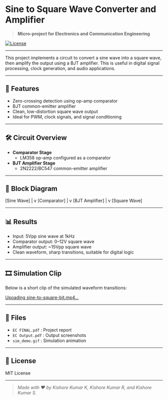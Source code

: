 

# Sine to Square Wave Converter and Amplifier

> **Micro-project for Electronics and Communication Engineering**

[![License](https://img.shields.io/badge/license-MIT-blue.svg)](LICENSE)

---

This project implements a circuit to convert a sine wave into a square wave, then amplify the output using a BJT amplifier. This is useful in digital signal processing, clock generation, and audio applications.

---

## 🚀 Features

- Zero-crossing detection using op-amp comparator
- BJT common-emitter amplifier
- Clean, low-distortion square wave output
- Ideal for PWM, clock signals, and signal conditioning

---

## 🛠️ Circuit Overview

- **Comparator Stage**
  - LM358 op-amp configured as a comparator
- **BJT Amplifier Stage**
  - 2N2222/BC547 common-emitter amplifier

---

## 📐 Block Diagram

[Sine Wave]
|
v
[Comparator]
|
v
[BJT Amplifier]
|
v
[Square Wave]

---

## 📊 Results

- Input: 5Vpp sine wave at 1kHz
- Comparator output: 0–12V square wave
- Amplifier output: ~15Vpp square wave
- Clean waveform, sharp transitions, suitable for digital logic

---

## 🎞️ Simulation Clip

Below is a short clip of the simulated waveform transitions:

  [Upoading sine-to-square-bjt.mp4…](https://github.com/user-attachments/assets/a42fbcdf-98db-46c6-8ca9-1da4caf179a9)

---

## 📁 Files

- `EC FINAL.pdf` : Project report
- `EC Output.pdf` : Output screenshots
- `sim_demo.gif` : Simulation animation

---

## 📜 License

MIT License

---

> *Made with ❤️ by Kishore Kumar K, Kishore Kumar R, and Kishore Kumar S.*
